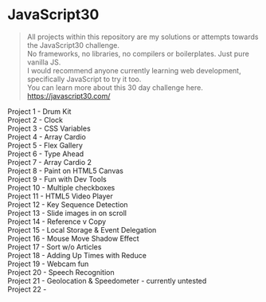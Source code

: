 # JavaScript30

>All projects within this repository are my solutions or attempts towards the JavaScript30 challenge.  
>No frameworks, no libraries, no compilers or boilerplates. Just pure vanilla JS.  
>I would recommend anyone currently learning web development, specifically JavaScript to try it too.   
>You can learn more about this 30 day challenge here. https://javascript30.com/  

Project 1 - Drum Kit  
Project 2 - Clock  
Project 3 - CSS Variables  
Project 4 - Array Cardio  
Project 5 - Flex Gallery  
Project 6 - Type Ahead  
Project 7 - Array Cardio 2  
Project 8 - Paint on HTML5 Canvas  
Project 9 - Fun with Dev Tools  
Project 10 - Multiple checkboxes  
Project 11 - HTML5 Video Player  
Project 12 - Key Sequence Detection  
Project 13 - Slide images in on scroll  
Project 14 - Reference v Copy  
Project 15 - Local Storage & Event Delegation  
Project 16 - Mouse Move Shadow Effect  
Project 17 - Sort w/o Articles  
Project 18 - Adding Up Times with Reduce  
Project 19 - Webcam fun  
Project 20 - Speech Recognition  
Project 21 - Geolocation & Speedometer - currently untested  
Project 22 - 
